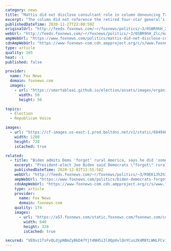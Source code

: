 ```yaml
---
category: news
title: "Mattis did not disclose consultant role in column denouncing Trump's 'America First' policy"
excerpt: "The column did not reference the retired four-star general’s work with the Cohen Group, an international business advisory firm active in China."
publishedDateTime: 2020-11-27T22:00:59Z
originalUrl: "http://feeds.foxnews.com/~r/foxnews/politics/~3/0SBR9hH_Zlc/mattis-did-not-disclose-consultant-role-column-denouncing-trumps-america-first-policy"
webUrl: "http://feeds.foxnews.com/~r/foxnews/politics/~3/0SBR9hH_Zlc/mattis-did-not-disclose-consultant-role-column-denouncing-trumps-america-first-policy"
ampWebUrl: "https://www.foxnews.com/politics/mattis-did-not-disclose-consultant-role-column-denouncing-trumps-america-first-policy.amp"
cdnAmpWebUrl: "https://www-foxnews-com.cdn.ampproject.org/c/s/www.foxnews.com/politics/mattis-did-not-disclose-consultant-role-column-denouncing-trumps-america-first-policy.amp"
type: article
quality: 165
heat: -1
published: false

provider:
  name: Fox News
  domain: foxnews.com
  images:
    - url: "https://smartableai.github.io/election/assets/images/organizations/foxnews.com-50x50.jpg"
      width: 50
      height: 50

topics:
  - Election
  - Republican Voice

images:
  - url: "https://cf-images.us-east-1.prod.boltdns.net/v1/static/694940094001/28aff647-2720-4821-9c6e-c0b23d95d9db/d60abd38-b851-4bb5-b68b-ae6b01fb5c1c/1280x720/match/image.jpg"
    width: 1280
    height: 720
    isCached: true

related:
  - title: "Biden admits Dems 'forgot' rural America, says he did 'something good for the country' by beating Trump"
    excerpt: "President-elect Joe Biden said Democrats \"forgot\" rural America in an interview with New York Times opinion columnist Thomas L. Friedman published Wednesday."
    publishedDateTime: 2020-12-02T13:55:58Z
    webUrl: "http://feeds.foxnews.com/~r/foxnews/politics/~3/R9EK1Jh2h3k/biden-democrats-forgot-rural-america"
    ampWebUrl: "https://www.foxnews.com/politics/biden-democrats-forgot-rural-america.amp"
    cdnAmpWebUrl: "https://www-foxnews-com.cdn.ampproject.org/c/s/www.foxnews.com/politics/biden-democrats-forgot-rural-america.amp"
    type: article
    provider:
      name: Fox News
      domain: foxnews.com
    quality: 174
    images:
      - url: "https://a57.foxnews.com/static.foxnews.com/foxnews.com/content/uploads/2020/10/640/320/AP20274669148826.jpg?ve=1&tl=1"
        width: 640
        height: 320
        isCached: true

secured: "VEOvz1TsFvQLdjpNBmZyBkD47Yjt4NH5i3l8QpUvlQnYCus2K4M8tLWHLFCviUbqeneZ1fEL8bDZ9XgVPZVcW6YHiv3C/ydCAnyUn8PLnSRT9AxuC5/mnaJuomJvskfmRjwjp1BlbTO/0DXEiLd3U4AQC7hGm2yKkrv5PTk6iMNQvv3pNsQ5l5Y+aWXTzzfgBTKVzlRI9F5A1k3c2N5ZwRsU+0PtdaofVCAvTRpPW07FlAaWWhjbdCTEbQo+82vIxqnvzqkKmwGJORrBIjc80eJAIjNM+DfacbghSZqXOzOfATurHEDokN2FPRsmAlfCxBoPWxvNbjKIy22byLwtaLwNf4PAMh7e14AHUmvI8H4=;nwF6NvB51rmIj32vU89LKg=="
---
```


